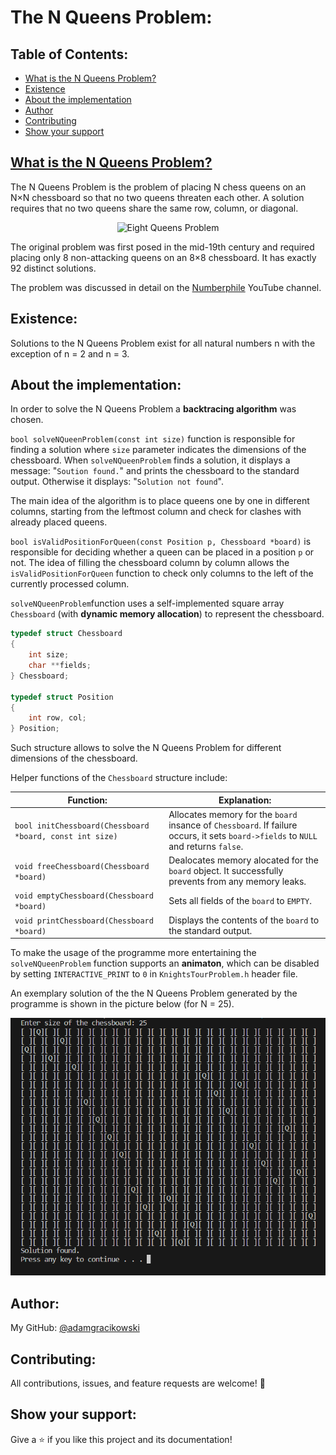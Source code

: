 # The N Queens Problem:

## Table of Contents:

- [What is the N Queens Problem?](#what-is-the-n-queens-problem?)
- [Existence](#existence)
- [About the implementation](#about-the-implementation)
- [Author](#author)
- [Contributing](#contributing)
- [Show your support](#show-your-support)

## [What is the N Queens Problem?](https://en.wikipedia.org/wiki/Eight_queens_puzzle)

The N Queens Problem is the problem of placing N chess queens on an N×N chessboard so that no two queens threaten each other. A solution requires that no two queens share the same row, column, or diagonal.

<p align="center">
  <img src="https://upload.wikimedia.org/wikipedia/commons/thumb/1/1f/Eight-queens-animation.gif/220px-Eight-queens-animation.gif" alt="Eight Queens Problem" />
</p>

The original problem was first posed in the mid-19th century and required placing only 8 non-attacking queens on an 8×8 chessboard. It has exactly 92 distinct solutions.

The problem was discussed in detail on the [Numberphile](https://youtu.be/jPcBU0Z2Hj8?si=hYurs9K3ZyR5jUYI) YouTube channel.

## Existence:

Solutions to the N Queens Problem exist for all natural numbers n with the exception of n = 2 and n = 3.

## About the implementation:

In order to solve the N Queens Problem a **backtracing algorithm** was chosen. 

`bool solveNQueenProblem(const int size)` function is responsible for finding a solution where `size` parameter indicates the dimensions of the chessboard.
When `solveNQueenProblem` finds a solution, it displays a message: "`Soution found.`" and prints the chessboard to the standard output. Otherwise it displays: "`Solution not found`".

The main idea of the algorithm is to place queens one by one in different columns, starting from the leftmost column and check for clashes with already placed queens. 

`bool isValidPositionForQueen(const Position p, Chessboard *board)` is responsible for deciding whether a queen can be placed in a position `p` or not. 
The idea of filling the chessboard column by column allows the `isValidPositionForQueen` function to check only columns to the left of the currently processed column.

`solveNQueenProblem`function uses a self-implemented square array `Chessboard` (with **dynamic memory allocation**) to represent the chessboard.

```cpp
typedef struct Chessboard
{
    int size;
    char **fields;
} Chessboard;

typedef struct Position
{
    int row, col;
} Position;
```

Such structure allows to solve the N Queens Problem for different dimensions of the chessboard.

Helper functions of the `Chessboard` structure include:

|Function:|Explanation:|
|---|---|
|`bool initChessboard(Chessboard *board, const int size)`|Allocates memory for the `board` insance of `Chessboard`. If failure occurs, it sets `board->fields` to `NULL` and returns `false`.|
|`void freeChessboard(Chessboard *board)`|Dealocates memory alocated for the `board` object. It successfully prevents from any memory leaks.|
|`void emptyChessboard(Chessboard *board)`|Sets all fields of the `board` to `EMPTY`.|
|`void printChessboard(Chessboard *board)`|Displays the contents of the `board` to the standard output.|

To make the usage of the programme more entertaining the `solveNQueenProblem` function supports an **animaton**, which can be disabled by setting `INTERACTIVE_PRINT`
to `0` in `KnightsTourProblem.h` header file.

An exemplary solution of the the N Queens Problem generated by the programme is shown in the picture below (for N = 25).

<p align="center">
  <img src="https://github.com/adamgracikowski/NQueensProblem/blob/main/NQueensProblem.png" alt="NQueensProblem.png" />
</p>

## Author:

My GitHub: [@adamgracikowski](https://github.com/adamgracikowski)

## Contributing:

All contributions, issues, and feature requests are welcome! 🤝

## Show your support:

Give a ⭐️ if you like this project and its documentation!
